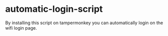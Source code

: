 # automatic-login-script

By installing this script on tampermonkey you can automatically login on the wifi login page.
